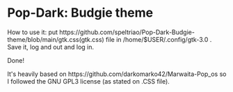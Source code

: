 # Pop-Dark: Budgie theme

<p>How to use it: put https://github.com/speltriao/Pop-Dark-Budgie-theme/blob/main/gtk.css(gtk.css) file in /home/$USER/.config/gtk-3.0 . Save it, log and out and log in.</p> Done!

<p>It's heavily based on https://github.com/darkomarko42/Marwaita-Pop_os so I followed the GNU GPL3 license (as stated on .CSS file).</p>
